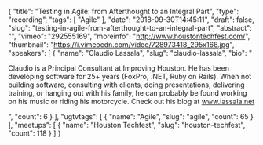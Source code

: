 {
  "title": "Testing in Agile: from Afterthought to an Integral Part",
  "type": "recording",
  "tags": [
    "Agile"
  ],
  "date": "2018-09-30T14:45:11",
  "draft": false,
  "slug": "testing-in-agile-from-afterthought-to-an-integral-part",
  "abstract": "",
  "vimeo": "292555169",
  "moreinfo": "http://www.houstontechfest.com/",
  "thumbnail": "https://i.vimeocdn.com/video/728973418_295x166.jpg",
  "speakers": [
    {
      "name": "Claudio Lassala",
      "slug": "claudio-lassala",
      "bio": "<p>Claudio is a Principal Consultant at Improving Houston. He has been developing software for 25+ years (FoxPro, .NET, Ruby on Rails). When not building software, consulting with clients, doing presentations, delivering training, or hanging out with his family, he can probably be found working on his music or riding his motorcycle. Check out his blog at www.lassala.net</p>",
      "count": 6
    }
  ],
  "ugtvtags": [
    {
      "name": "Agile",
      "slug": "agile",
      "count": 65
    }
  ],
  "meetups": [
    {
      "name": "Houston Techfest",
      "slug": "houston-techfest",
      "count": 118
    }
  ]
}